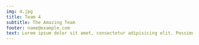 ```yaml
---
img: 4.jpg
title: Team 4
subtitle: The Amazing Team
footer: name@example.com
text: Lorem ipsum dolor sit amet, consectetur adipisicing elit. Possimus aut mollitia eum ipsum fugiat odio officiis odit.
---
```

